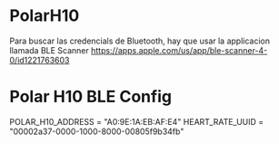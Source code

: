 # PolarH10
Para buscar las credencials de Bluetooth, hay que usar la applicacion llamada BLE Scanner
https://apps.apple.com/us/app/ble-scanner-4-0/id1221763603
# Polar H10 BLE Config
POLAR_H10_ADDRESS = "A0:9E:1A:EB:AF:E4"
HEART_RATE_UUID = "00002a37-0000-1000-8000-00805f9b34fb"
